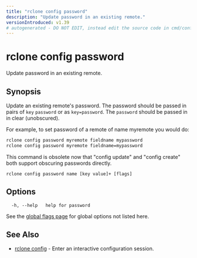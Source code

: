 ```yaml
---
title: "rclone config password"
description: "Update password in an existing remote."
versionIntroduced: v1.39
# autogenerated - DO NOT EDIT, instead edit the source code in cmd/config/password/ and as part of making a release run "make commanddocs"
---
```

# rclone config password

Update password in an existing remote.

## Synopsis

Update an existing remote's password. The password
should be passed in pairs of `key` `password` or as `key=password`.
The `password` should be passed in in clear (unobscured).

For example, to set password of a remote of name myremote you would do:

```sh
rclone config password myremote fieldname mypassword
rclone config password myremote fieldname=mypassword
```

This command is obsolete now that "config update" and "config create"
both support obscuring passwords directly.

```
rclone config password name [key value]+ [flags]
```

## Options

```
  -h, --help   help for password
```

See the [global flags page](/flags/) for global options not listed here.

## See Also

<!-- markdownlint-capture -->
<!-- markdownlint-disable ul-style line-length -->

* [rclone config](/commands/rclone_config/)	 - Enter an interactive configuration session.


<!-- markdownlint-restore -->
